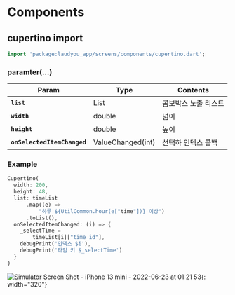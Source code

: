 # Components

## cupertino import 
```dart
import 'package:laudyou_app/screens/components/cupertino.dart';
```

### paramter(...)

| Param         | Type                                                | Contents                                            |
| ------------- | --------------------------------------------------- | --------------------------------------------------- |
| **`list`** | List<String> | 콤보박스 노출 리스트 |
| **`width`** | double | 넓이 |
| **`height`** | double | 높이 |
| **`onSelectedItemChanged`** | ValueChanged(int)| 선택하 인덱스 콜백 |
  
### Example
```dart
Cupertino(
  width: 200,
  height: 48,
  list: timeList
      .map((e) =>
          "하루 ${UtilCommon.hour(e["time"])} 이상")
      .toList(),
  onSelectedItemChanged: (i) => {
    _selectTime =
        timeList[i]["time_id"],
    debugPrint('인덱스 $i'),
    debugPrint('타임 키 $_selectTime')
  }
)
```

![Simulator Screen Shot - iPhone 13 mini - 2022-06-23 at 01 21 53](https://user-images.githubusercontent.com/8513331/175084039-bde1d774-3ac6-4544-a3dd-8ebc6c350adf.png){: width="320"}

